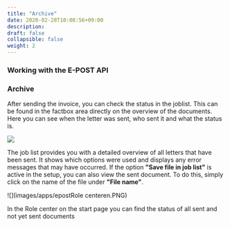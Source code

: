 ```yaml
---
title: "Archive"
date: 2020-02-28T10:08:56+09:00
description: 
draft: false
collapsible: false
weight: 2
---
```

### Working with the E-POST API

### Archive

After sending the invoice, you can check the status in the joblist. This can be found in the factbox area directly on the overview of the documents. Here you can see when the letter was sent, who sent it and what the status is.

![](images/apps/epostfactboxen.PNG)

The job list provides you with a detailed overview of all letters that have been sent. It shows which options were used and displays any error messages that may have occurred. If the option **"Save file in job list"** is active in the setup, you can also view the sent document. To do this, simply click on the name of the file under **"File name"**.

![](images/apps/epostRole centeren.PNG)

In the Role center on the start page you can find the status of all sent and not yet sent documents
